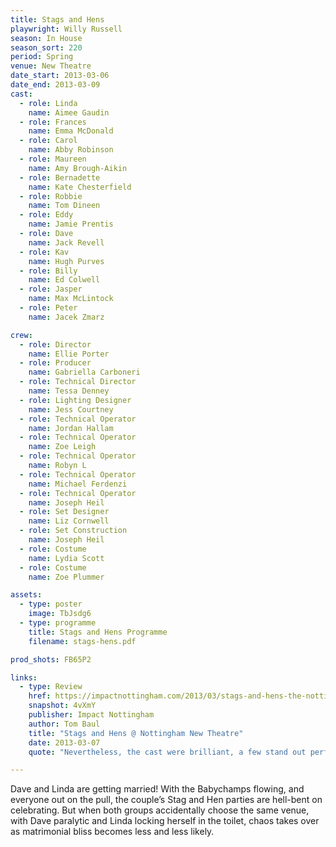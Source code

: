 ```yaml
---
title: Stags and Hens
playwright: Willy Russell
season: In House
season_sort: 220
period: Spring
venue: New Theatre
date_start: 2013-03-06
date_end: 2013-03-09
cast:
  - role: Linda
    name: Aimee Gaudin
  - role: Frances
    name: Emma McDonald
  - role: Carol
    name: Abby Robinson
  - role: Maureen
    name: Amy Brough-Aikin
  - role: Bernadette
    name: Kate Chesterfield
  - role: Robbie
    name: Tom Dineen
  - role: Eddy
    name: Jamie Prentis
  - role: Dave
    name: Jack Revell
  - role: Kav
    name: Hugh Purves
  - role: Billy
    name: Ed Colwell
  - role: Jasper
    name: Max McLintock
  - role: Peter
    name: Jacek Zmarz

crew:
  - role: Director
    name: Ellie Porter
  - role: Producer
    name: Gabriella Carboneri
  - role: Technical Director
    name: Tessa Denney
  - role: Lighting Designer
    name: Jess Courtney
  - role: Technical Operator
    name: Jordan Hallam
  - role: Technical Operator
    name: Zoe Leigh
  - role: Technical Operator
    name: Robyn L
  - role: Technical Operator
    name: Michael Ferdenzi
  - role: Technical Operator
    name: Joseph Heil
  - role: Set Designer
    name: Liz Cornwell
  - role: Set Construction
    name: Joseph Heil
  - role: Costume
    name: Lydia Scott
  - role: Costume
    name: Zoe Plummer

assets:
  - type: poster
    image: TbJsdg6
  - type: programme
    title: Stags and Hens Programme
    filename: stags-hens.pdf

prod_shots: FB65P2

links:
  - type: Review
    href: https://impactnottingham.com/2013/03/stags-and-hens-the-nottingham-new-theatre/
    snapshot: 4vXmY
    publisher: Impact Nottingham
    author: Tom Baul
    title: "Stags and Hens @ Nottingham New Theatre"
    date: 2013-03-07
    quote: "Nevertheless, the cast were brilliant, a few stand out performances perhaps, but the cast as a whole were exceptional – there is no better example of this than the finale, which is hilarious, random, but above all, a perfect ending to a classic comedy. "

---
```


Dave and Linda are getting married! With the Babychamps flowing, and everyone out on the pull, the couple’s Stag and Hen parties are hell-bent on celebrating. But when both groups accidentally choose the same venue, with Dave paralytic and Linda locking herself in the toilet, chaos takes over as matrimonial bliss becomes less and less likely.
